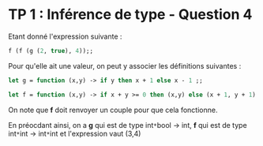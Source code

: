 TP 1 : Inférence de type - Question 4
==================

Etant donné l'expression suivante :
```OCaml 
f (f (g (2, true), 4));;
```

Pour qu'elle ait une valeur, on peut y associer les définitions suivantes :
```OCaml
let g = function (x,y) -> if y then x + 1 else x - 1 ;;

let f = function (x,y) -> if x + y >= 0 then (x,y) else (x + 1, y + 1) ;;
```

On note que **f** doit renvoyer un couple pour que cela fonctionne.

En préocdant ainsi, on a **g** qui est de type int`*`bool -> int, **f** qui est de type int`*`int -> int`*`int et l'expression vaut (3,4)
